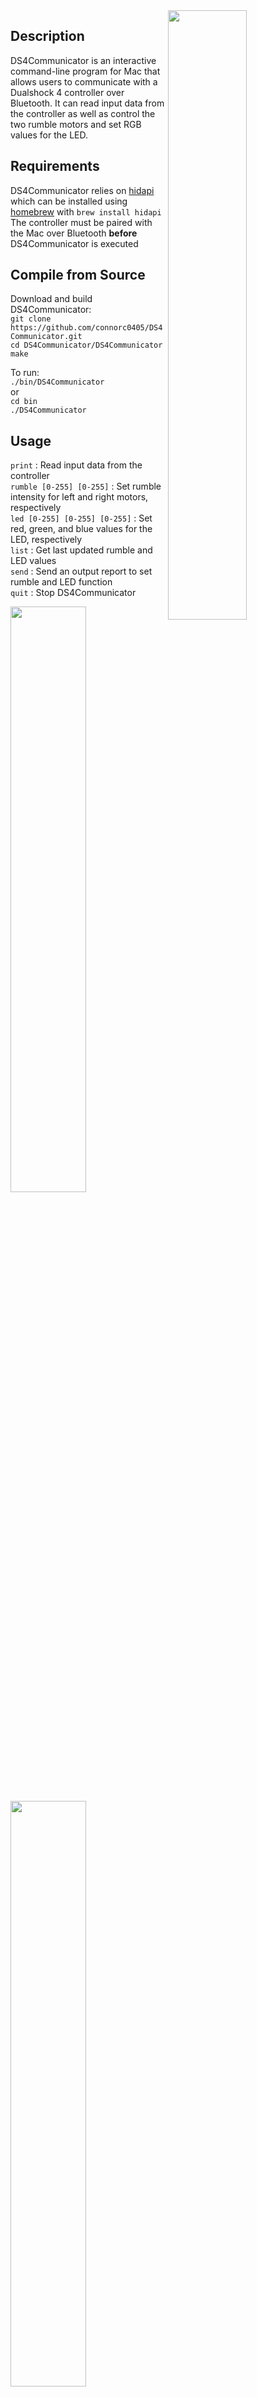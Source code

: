 <img src="https://connorc0405.github.io/DS4Communicator/images/ds4_light_bar.svg?sanitize=true" width="50%" align="right">

## Description
DS4Communicator is an interactive command-line program for Mac that allows users to communicate with a Dualshock 4 controller over Bluetooth.  It can read input data from the controller as well as control the two rumble motors and set RGB values for the LED.

## Requirements
DS4Communicator relies on [hidapi](https://github.com/signal11/hidapi) which can be installed using [homebrew](https://brew.sh) with `brew install hidapi`    
The controller must be paired with the Mac over Bluetooth **before** DS4Communicator is executed

## Compile from Source
Download and build DS4Communicator:  
`git clone https://github.com/connorc0405/DS4Communicator.git`  
`cd DS4Communicator/DS4Communicator`  
`make`  
  
To run:  
`./bin/DS4Communicator`  
or  
`cd bin`  
`./DS4Communicator`  

## Usage
`print` : Read input data from the controller  
`rumble [0-255] [0-255]` : Set rumble intensity for left and right motors, respectively  
`led [0-255] [0-255] [0-255]` : Set red, green, and blue values for the LED, respectively  
`list` : Get last updated rumble and LED values  
`send` : Send an output report to set rumble and LED function  
`quit` : Stop DS4Communicator 

<p float="left">
  <img src="https://connorc0405.github.io/DS4Communicator/images/print_mode.png" width="49%" />
  <img src="https://connorc0405.github.io/DS4Communicator/images/send_function.png" width="49%" />
</p>



## Issues
The Dualshock 4 does not include one of its input reports in the HID report descriptor, which is sent after an output report has been written.  Because of this, input reports cannot be received after an output report is written, until:
* Dualshock 4 controller is disconnected
* Dualshock 4 is reconnected
* DS4Communicator is restarted
